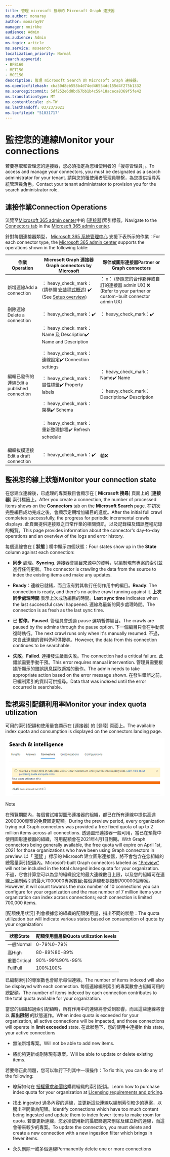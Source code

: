 ```yaml
---
title: 管理 microsoft 搜尋的 Microsoft Graph 連接器
ms.author: monaray
author: monaray97
manager: mnirkhe
audience: Admin
ms.audience: Admin
ms.topic: article
ms.service: mssearch
localization_priority: Normal
search.appverid:
- BFB160
- MET150
- MOE150
description: 管理 microsoft Search 的 Microsoft Graph 連接器。
ms.openlocfilehash: cba50d8eb558b4d74ed46554dc155d4f275b1332
ms.sourcegitcommit: 5df252e6d0bd67bb1b4c59418aceca8369f5fe42
ms.translationtype: MT
ms.contentlocale: zh-TW
ms.lasthandoff: 03/23/2021
ms.locfileid: "51031717"
---
```

<!-- markdownlint-disable no-inline-html -->

# <a name="monitor-your-connections"></a><span data-ttu-id="49c96-103">監控您的連線</span><span class="sxs-lookup"><span data-stu-id="49c96-103">Monitor your connections</span></span>

<span data-ttu-id="49c96-104">若要存取和管理您的連接器，您必須指定為您租使用者的「搜尋管理員」。</span><span class="sxs-lookup"><span data-stu-id="49c96-104">To access and manage your connectors, you must be designated as a search administrator for your tenant.</span></span> <span data-ttu-id="49c96-105">請與您的租使用者管理員聯繫，為您提供搜尋系統管理員角色。</span><span class="sxs-lookup"><span data-stu-id="49c96-105">Contact your tenant administrator to provision you for the search administrator role.</span></span>

## <a name="connection-operations"></a><span data-ttu-id="49c96-106">連接作業</span><span class="sxs-lookup"><span data-stu-id="49c96-106">Connection Operations</span></span>

<span data-ttu-id="49c96-107">流覽至[Microsoft 365 admin center](https://admin.microsoft.com)中的 [[連接器]](https://admin.microsoft.com/Adminportal/Home#/MicrosoftSearch/Connectors)索引標籤。</span><span class="sxs-lookup"><span data-stu-id="49c96-107">Navigate to the [Connectors tab](https://admin.microsoft.com/Adminportal/Home#/MicrosoftSearch/Connectors) in the [Microsoft 365 admin center](https://admin.microsoft.com).</span></span>

<span data-ttu-id="49c96-108">針對每個連接器類型， [Microsoft 365 系統管理中心](https://admin.microsoft.com) 支援下表所示的作業：</span><span class="sxs-lookup"><span data-stu-id="49c96-108">For each connector type, the [Microsoft 365 admin center](https://admin.microsoft.com) supports the operations shown in the following table:</span></span>

<span data-ttu-id="49c96-109">作業</span><span class="sxs-lookup"><span data-stu-id="49c96-109">Operation</span></span> | <span data-ttu-id="49c96-110">Microsoft Graph 連接器</span><span class="sxs-lookup"><span data-stu-id="49c96-110">Graph connectors by Microsoft</span></span> | <span data-ttu-id="49c96-111">夥伴或圖形連接器</span><span class="sxs-lookup"><span data-stu-id="49c96-111">Partner or Graph connectors</span></span>
--- | --- | ---
<span data-ttu-id="49c96-112">新增連線</span><span class="sxs-lookup"><span data-stu-id="49c96-112">Add a connection</span></span> | <span data-ttu-id="49c96-113">： heavy_check_mark： (請參閱 [安裝程式概述](configure-connector.md)) </span><span class="sxs-lookup"><span data-stu-id="49c96-113">:heavy_check_mark: (See [Setup overview](configure-connector.md))</span></span> | <span data-ttu-id="49c96-114">： x： (參照您的合作夥伴或自訂的連接器 admin UX) </span><span class="sxs-lookup"><span data-stu-id="49c96-114">:x: (Refer to your partner or custom-built connector admin UX)</span></span>
<span data-ttu-id="49c96-115">刪除連線</span><span class="sxs-lookup"><span data-stu-id="49c96-115">Delete a connection</span></span> | <span data-ttu-id="49c96-116">： heavy_check_mark：</span><span class="sxs-lookup"><span data-stu-id="49c96-116">:heavy_check_mark:</span></span> | <span data-ttu-id="49c96-117">： heavy_check_mark：</span><span class="sxs-lookup"><span data-stu-id="49c96-117">:heavy_check_mark:</span></span>
<span data-ttu-id="49c96-118">編輯已發佈的連線</span><span class="sxs-lookup"><span data-stu-id="49c96-118">Edit a published connection</span></span> | <span data-ttu-id="49c96-119">： heavy_check_mark： Name 及 Description</span><span class="sxs-lookup"><span data-stu-id="49c96-119">:heavy_check_mark: Name and Description</span></span><br></br> <span data-ttu-id="49c96-120">： heavy_check_mark：連線設定</span><span class="sxs-lookup"><span data-stu-id="49c96-120">:heavy_check_mark: Connection settings</span></span><br></br> <span data-ttu-id="49c96-121">： heavy_check_mark：屬性標籤</span><span class="sxs-lookup"><span data-stu-id="49c96-121">:heavy_check_mark: Property labels</span></span><br></br> <span data-ttu-id="49c96-122">： heavy_check_mark：架構</span><span class="sxs-lookup"><span data-stu-id="49c96-122">:heavy_check_mark: Schema</span></span><br></br> <span data-ttu-id="49c96-123">： heavy_check_mark：重新整理排程</span><span class="sxs-lookup"><span data-stu-id="49c96-123">:heavy_check_mark: Refresh schedule</span></span><br></br> | <span data-ttu-id="49c96-124">： heavy_check_mark： Name</span><span class="sxs-lookup"><span data-stu-id="49c96-124">:heavy_check_mark: Name</span></span><br></br> <span data-ttu-id="49c96-125">： heavy_check_mark： Description</span><span class="sxs-lookup"><span data-stu-id="49c96-125">:heavy_check_mark: Description</span></span>
<span data-ttu-id="49c96-126">編輯拔模連接</span><span class="sxs-lookup"><span data-stu-id="49c96-126">Edit a draft connection</span></span> | <span data-ttu-id="49c96-127">： heavy_check_mark：</span><span class="sxs-lookup"><span data-stu-id="49c96-127">:heavy_check_mark:</span></span> | <span data-ttu-id="49c96-128">軸</span><span class="sxs-lookup"><span data-stu-id="49c96-128">:x:</span></span>

## <a name="monitor-your-connection-state"></a><span data-ttu-id="49c96-129">監視您的線上狀態</span><span class="sxs-lookup"><span data-stu-id="49c96-129">Monitor your connection state</span></span>

<span data-ttu-id="49c96-130">在您建立連線後，已處理的專案數目會顯示在 [ **Microsoft 搜尋**] 頁面上的 [**連接器**] 索引標籤上。</span><span class="sxs-lookup"><span data-stu-id="49c96-130">After you create a connection, the number of processed items shows on the **Connectors** tab on the **Microsoft Search** page.</span></span> <span data-ttu-id="49c96-131">在初次完整編目成功完成之後，會顯示定期增加編目的進度。</span><span class="sxs-lookup"><span data-stu-id="49c96-131">After the initial full crawl completes successfully, the progress for periodic incremental crawls displays.</span></span> <span data-ttu-id="49c96-132">此頁面提供連接器之日常作業的相關資訊，以及記錄檔及錯誤歷程記錄的概覽。</span><span class="sxs-lookup"><span data-stu-id="49c96-132">This page provides information about the connector's day-to-day operations and an overview of the logs and error history.</span></span>

<span data-ttu-id="49c96-133">每個連線會在 [ **狀態** ] 欄中顯示四個狀態：</span><span class="sxs-lookup"><span data-stu-id="49c96-133">Four states show up in the **State** column against each connection:</span></span>

* <span data-ttu-id="49c96-134">**同步** 處理。</span><span class="sxs-lookup"><span data-stu-id="49c96-134">**Syncing**.</span></span> <span data-ttu-id="49c96-135">連接器會編目來源中的資料，以編制現有專案的索引並進行任何更新。</span><span class="sxs-lookup"><span data-stu-id="49c96-135">The connector is crawling the data from the source to index the existing items and make any updates.</span></span>

* <span data-ttu-id="49c96-136">**Ready**：連線已就緒，而且沒有對其執行任何作用中的編目。</span><span class="sxs-lookup"><span data-stu-id="49c96-136">**Ready**: The connection is ready, and there's no active crawl running against it.</span></span> <span data-ttu-id="49c96-137">**上次同步處理時間** 表示上次成功編目的時間。</span><span class="sxs-lookup"><span data-stu-id="49c96-137">**Last sync time** indicates when the last successful crawl happened.</span></span> <span data-ttu-id="49c96-138">連線為最新的同步處理時間。</span><span class="sxs-lookup"><span data-stu-id="49c96-138">The connection is as fresh as the last sync time.</span></span>

* <span data-ttu-id="49c96-139">已 **暫停**。</span><span class="sxs-lookup"><span data-stu-id="49c96-139">**Paused**.</span></span> <span data-ttu-id="49c96-140">管理員會透過 pause 選項暫停編目。</span><span class="sxs-lookup"><span data-stu-id="49c96-140">The crawls are paused by the admins through the pause option.</span></span> <span data-ttu-id="49c96-141">下一個編目只會在手動恢復時執行。</span><span class="sxs-lookup"><span data-stu-id="49c96-141">The next crawl runs only when it's manually resumed.</span></span> <span data-ttu-id="49c96-142">不過，來自此連線的資料仍可供搜尋。</span><span class="sxs-lookup"><span data-stu-id="49c96-142">However, the data from this connection continues to be searchable.</span></span>

* <span data-ttu-id="49c96-143">**失敗**。</span><span class="sxs-lookup"><span data-stu-id="49c96-143">**Failed**.</span></span> <span data-ttu-id="49c96-144">連接發生嚴重失敗。</span><span class="sxs-lookup"><span data-stu-id="49c96-144">The connection had a critical failure.</span></span> <span data-ttu-id="49c96-145">此錯誤需要手動干預。</span><span class="sxs-lookup"><span data-stu-id="49c96-145">This error requires manual intervention.</span></span> <span data-ttu-id="49c96-146">管理員需要根據所顯示的錯誤訊息採取適當的動作。</span><span class="sxs-lookup"><span data-stu-id="49c96-146">The admin needs to take appropriate action based on the error message shown.</span></span> <span data-ttu-id="49c96-147">在發生錯誤之前，已編制索引的資料可供搜尋。</span><span class="sxs-lookup"><span data-stu-id="49c96-147">Data that was indexed until the error occurred is searchable.</span></span>

## <a name="monitor-your-index-quota-utilization"></a><span data-ttu-id="49c96-148">監視索引配額利用率</span><span class="sxs-lookup"><span data-stu-id="49c96-148">Monitor your index quota utilization</span></span>

<span data-ttu-id="49c96-149">可用的索引配額和使用量會顯示在 [連接器] 的 [登陸] 頁面上。</span><span class="sxs-lookup"><span data-stu-id="49c96-149">The available index quota and consumption is displayed on the connectors landing page.</span></span>

![索引配額使用量列](media/quota_utilization.png)
 
>[!NOTE]
><span data-ttu-id="49c96-151">在預覽期間內，每個嘗試繪製圖形連接器的組織，都已在所有連線中提供高達2000000專案的免費固定配額。</span><span class="sxs-lookup"><span data-stu-id="49c96-151">During the preview period, every organization trying out Graph connectors was provided a free fixed quota of up to 2 million items across all connections.</span></span> <span data-ttu-id="49c96-152">透過圖形連接器一般可用，當已在預覽中使用圖形連接器的組織，可用配額會在2021年4月1日到期。</span><span class="sxs-lookup"><span data-stu-id="49c96-152">With Graph connectors being generally available, the free quota will expire on April 1st, 2021 for those organizations who have been using Graph connectors in preview.</span></span>
><span data-ttu-id="49c96-153">以「 [預覽](./connectors-overview.md) 」標示的 Microsoft 建立圖形連接器，將不會包含在您組織的總電量索引配額內。</span><span class="sxs-lookup"><span data-stu-id="49c96-153">Microsoft-built Graph connectors labeled as ["Preview"](./connectors-overview.md) will not be included in the total charged index quota for your organization.</span></span> <span data-ttu-id="49c96-154">不過，它會計算您可以為您的組織設定的最大連線數目上限，以及您的組織可在連線上編制索引的最大7000000專案數目;每個連線都是限制700000個專案。</span><span class="sxs-lookup"><span data-stu-id="49c96-154">However, it will count towards the max number of 10 connections you can configure for your organization and the max number of 7 million items your organization can index across connections; each connection is limited 700,000 items.</span></span> 

<span data-ttu-id="49c96-155">[配額使用狀況] 列會根據您的組織的配額使用量，指出不同的狀態：</span><span class="sxs-lookup"><span data-stu-id="49c96-155">The quota utilization bar will indicate various states based on consumption of quota by your organization:</span></span>

<span data-ttu-id="49c96-156">狀態</span><span class="sxs-lookup"><span data-stu-id="49c96-156">State</span></span> | <span data-ttu-id="49c96-157">配額使用量層級</span><span class="sxs-lookup"><span data-stu-id="49c96-157">Quota utilization levels</span></span>
--- | --- 
<span data-ttu-id="49c96-158">一般</span><span class="sxs-lookup"><span data-stu-id="49c96-158">Normal</span></span> | <span data-ttu-id="49c96-159">0-79%</span><span class="sxs-lookup"><span data-stu-id="49c96-159">0-79%</span></span>
<span data-ttu-id="49c96-160">高</span><span class="sxs-lookup"><span data-stu-id="49c96-160">High</span></span> | <span data-ttu-id="49c96-161">80-89%</span><span class="sxs-lookup"><span data-stu-id="49c96-161">80-89%</span></span>
<span data-ttu-id="49c96-162">重要</span><span class="sxs-lookup"><span data-stu-id="49c96-162">Critical</span></span> | <span data-ttu-id="49c96-163">90%-99%</span><span class="sxs-lookup"><span data-stu-id="49c96-163">90%-99%</span></span>
<span data-ttu-id="49c96-164">Full</span><span class="sxs-lookup"><span data-stu-id="49c96-164">Full</span></span> | <span data-ttu-id="49c96-165">100%</span><span class="sxs-lookup"><span data-stu-id="49c96-165">100%</span></span>

<!-- 
![Quota utilization levels](media/connectors-quota-utilization-levels.png)
-->

<span data-ttu-id="49c96-166">已編制索引的專案數也會顯示每個連線。</span><span class="sxs-lookup"><span data-stu-id="49c96-166">The number of items indexed will also be displayed with each connection.</span></span> <span data-ttu-id="49c96-167">每個連線編制索引的專案數會占組織可用的總配額。</span><span class="sxs-lookup"><span data-stu-id="49c96-167">The number of items indexed by each connection contributes to the total quota available for your organization.</span></span>

<span data-ttu-id="49c96-168">當您的組織超過索引配額時，所有作用中的連線將會受到影響，而且這些連線將會以 **超出限制** 的狀態運作。</span><span class="sxs-lookup"><span data-stu-id="49c96-168">When index quota is exceeded for your organization, all active connections will be impacted, and those connections will operate in **limit exceeded** state.</span></span> <span data-ttu-id="49c96-169">在此狀態下，您的使用中連接</span><span class="sxs-lookup"><span data-stu-id="49c96-169">In this state, your active connections</span></span>  

* <span data-ttu-id="49c96-170">無法新增專案。</span><span class="sxs-lookup"><span data-stu-id="49c96-170">Will not be able to add new items.</span></span>

* <span data-ttu-id="49c96-171">將能夠更新或刪除現有專案。</span><span class="sxs-lookup"><span data-stu-id="49c96-171">Will be able to update or delete existing items.</span></span>

<span data-ttu-id="49c96-172">若要修正此問題，您可以執行下列其中一項操作：</span><span class="sxs-lookup"><span data-stu-id="49c96-172">To fix this, you can do any of the following:</span></span>

* <span data-ttu-id="49c96-173">瞭解如何在 [授權需求和價格](licensing.md)購買組織的索引配額。</span><span class="sxs-lookup"><span data-stu-id="49c96-173">Learn how to purchase index quota for your organization at [Licensing requirements and pricing](licensing.md).</span></span>

* <span data-ttu-id="49c96-174">找出 ingested 過多內容的連線，並更新這些連線以編制索引較少的專案，以騰出空間做為配額。</span><span class="sxs-lookup"><span data-stu-id="49c96-174">Identify connections which have too much content being ingested and update them to index fewer items to make room for quota.</span></span> <span data-ttu-id="49c96-175">若要更新連線，您必須使用新的攝取篩選來刪除及建立新的連線，而這會帶來較少的專案。</span><span class="sxs-lookup"><span data-stu-id="49c96-175">To update the connection, you must delete and create a new connection with a new ingestion filter which brings in fewer items.</span></span>

* <span data-ttu-id="49c96-176">永久刪除一或多個連線</span><span class="sxs-lookup"><span data-stu-id="49c96-176">Permanently delete one or more connections</span></span>